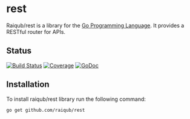 # rest

Raiqub/rest is a library for the [Go Programming Language][go]. It provides
a RESTful router for APIs.

## Status

[![Build Status](https://travis-ci.org/raiqub/rest.svg?branch=master)](https://travis-ci.org/raiqub/rest) [![Coverage](http://gocover.io/_badge/github.com/raiqub/rest)](http://gocover.io/github.com/raiqub/rest) [![GoDoc](https://godoc.org/github.com/raiqub/rest?status.svg)](http://godoc.org/github.com/raiqub/rest)

## Installation

To install raiqub/rest library run the following command:

~~~ bash
go get github.com/raiqub/rest
~~~


[go]: http://golang.org/
